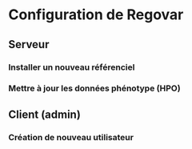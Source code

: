 # Configuration de Regovar


## Serveur

### Installer un nouveau référenciel

### Mettre à jour les données phénotype (HPO)



## Client (admin)

### Création de nouveau utilisateur



